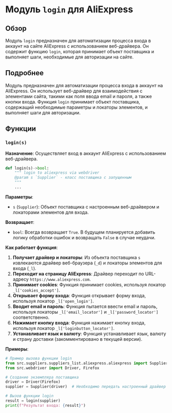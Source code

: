 # Модуль `login` для AliExpress

## Обзор

Модуль `login` предназначен для автоматизации процесса входа в аккаунт на сайте AliExpress с использованием веб-драйвера. Он содержит функцию `login`, которая принимает объект поставщика и выполняет шаги, необходимые для авторизации на сайте.

## Подробнее

Модуль предназначен для автоматизации процесса входа в аккаунт на AliExpress. Он использует веб-драйвер для взаимодействия с элементами сайта, такими как поля ввода email и пароля, а также кнопки входа. Функция `login` принимает объект поставщика, содержащий необходимые параметры и локаторы элементов, и выполняет шаги для авторизации.

## Функции

### `login(s)`

**Назначение**: Осуществляет вход в аккаунт AliExpress с использованием веб-драйвера.

```python
def login(s)->bool:
    """ login to aliexpress via webdriver
    @param s `Supplier` - класс поставщика с запущенным 
    """
    ...
```

**Параметры**:
- `s` (`Supplier`): Объект поставщика с настроенным веб-драйвером и локаторами элементов для входа.

**Возвращает**:
- `bool`: Всегда возвращает `True`. В будущем планируется добавить логику обработки ошибок и возвращать `False` в случае неудачи.

**Как работает функция**:

1.  **Получает драйвер и локаторы**: Из объекта поставщика `s` извлекаются драйвер веб-браузера (`_d`) и локаторы элементов для входа (`_l`).
2.  **Переходит на страницу AliExpress**: Драйвер переходит по URL-адресу `https://www.aliexpress.com`.
3.  **Принимает cookies**: Функция принимает cookies, используя локатор `_l['cookies_accept']`.
4.  **Открывает форму входа**: Функция открывает форму входа, используя локатор `_l['open_login']`.
5.  **Вводит email и пароль**: Функция пытается ввести email и пароль, используя локаторы `_l['email_locator']` и `_l['password_locator']` соответственно.
6.  **Нажимает кнопку входа**: Функция нажимает кнопку входа, используя локатор `_l['loginbutton_locator']`.
7.  **Устанавливает язык и валюту**: Функция устанавливает язык, валюту и страну доставки (закомментировано в текущей версии).

**Примеры**:

```python
# Пример вызова функции login
from src.suppliers.suppliers_list.aliexpress.aliexpress import Supplier
from src.webdriver import Driver, Firefox

# Создание экземпляра поставщика
driver = Driver(Firefox)
supplier = Supplier(driver)  # Необходимо передать настроенный драйвер

# Вызов функции login
result = login(supplier)
print(f"Результат входа: {result}")
```